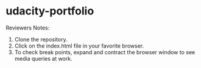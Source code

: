 # udacity-portfolio

Reviewers Notes:

1) Clone the repository.
2) Click on the index.html file in your favorite browser.
3) To check break points, expand and contract the browser window to see media queries at work. 
